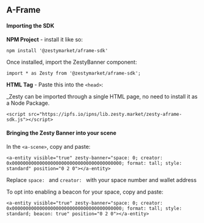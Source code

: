 ## A-Frame

#### Importing the SDK

**NPM Project** - install it like so:

```
npm install '@zestymarket/aframe-sdk'
```

Once installed, import the ZestyBanner component:

```
import * as Zesty from '@zestymarket/aframe-sdk';
```


**HTML Tag** - Paste this into the `<head>`:

_Zesty can be imported through a single HTML page, no need to install it as a Node Package.

```
<script src="https://ipfs.io/ipns/lib.zesty.market/zesty-aframe-sdk.js"></script>
```


#### Bringing the Zesty Banner into your scene

In the `<a-scene>`, copy and paste:

```
<a-entity visible="true" zesty-banner="space: 0; creator: 0x0000000000000000000000000000000000000000; format: tall; style: standard" position="0 2 0"></a-entity>
```

Replace `space: ` and  `creator: ` with your space number and wallet address

To opt into enabling a beacon for your space, copy and paste:

```
<a-entity visible="true" zesty-banner="space: 0; creator: 0x0000000000000000000000000000000000000000; format: tall; style: standard; beacon: true" position="0 2 0"></a-entity>
```
